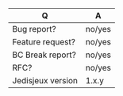 | Q                 | A
| ----------------- | -----
| Bug report?       | no/yes
| Feature request?  | no/yes
| BC Break report?  | no/yes
| RFC?              | no/yes
| Jedisjeux version | 1.x.y

